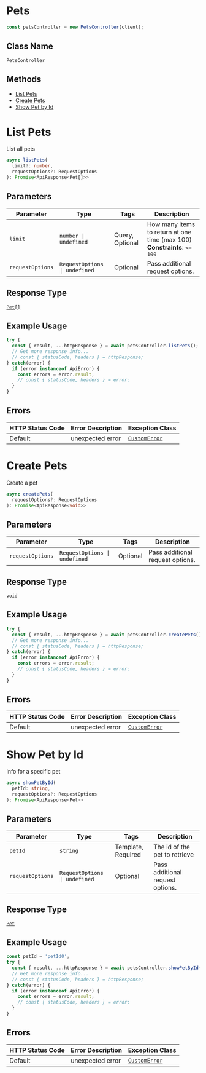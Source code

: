 # Pets

```ts
const petsController = new PetsController(client);
```

## Class Name

`PetsController`

## Methods

* [List Pets](../../doc/controllers/pets.md#list-pets)
* [Create Pets](../../doc/controllers/pets.md#create-pets)
* [Show Pet by Id](../../doc/controllers/pets.md#show-pet-by-id)


# List Pets

List all pets

```ts
async listPets(
  limit?: number,
  requestOptions?: RequestOptions
): Promise<ApiResponse<Pet[]>>
```

## Parameters

| Parameter | Type | Tags | Description |
|  --- | --- | --- | --- |
| `limit` | `number \| undefined` | Query, Optional | How many items to return at one time (max 100)<br>**Constraints**: `<= 100` |
| `requestOptions` | `RequestOptions \| undefined` | Optional | Pass additional request options. |

## Response Type

[`Pet[]`](../../doc/models/pet.md)

## Example Usage

```ts
try {
  const { result, ...httpResponse } = await petsController.listPets();
  // Get more response info...
  // const { statusCode, headers } = httpResponse;
} catch(error) {
  if (error instanceof ApiError) {
    const errors = error.result;
    // const { statusCode, headers } = error;
  }
}
```

## Errors

| HTTP Status Code | Error Description | Exception Class |
|  --- | --- | --- |
| Default | unexpected error | [`CustomError`](../../doc/models/custom-error.md) |


# Create Pets

Create a pet

```ts
async createPets(
  requestOptions?: RequestOptions
): Promise<ApiResponse<void>>
```

## Parameters

| Parameter | Type | Tags | Description |
|  --- | --- | --- | --- |
| `requestOptions` | `RequestOptions \| undefined` | Optional | Pass additional request options. |

## Response Type

`void`

## Example Usage

```ts
try {
  const { result, ...httpResponse } = await petsController.createPets();
  // Get more response info...
  // const { statusCode, headers } = httpResponse;
} catch(error) {
  if (error instanceof ApiError) {
    const errors = error.result;
    // const { statusCode, headers } = error;
  }
}
```

## Errors

| HTTP Status Code | Error Description | Exception Class |
|  --- | --- | --- |
| Default | unexpected error | [`CustomError`](../../doc/models/custom-error.md) |


# Show Pet by Id

Info for a specific pet

```ts
async showPetById(
  petId: string,
  requestOptions?: RequestOptions
): Promise<ApiResponse<Pet>>
```

## Parameters

| Parameter | Type | Tags | Description |
|  --- | --- | --- | --- |
| `petId` | `string` | Template, Required | The id of the pet to retrieve |
| `requestOptions` | `RequestOptions \| undefined` | Optional | Pass additional request options. |

## Response Type

[`Pet`](../../doc/models/pet.md)

## Example Usage

```ts
const petId = 'petId0';
try {
  const { result, ...httpResponse } = await petsController.showPetById(petId);
  // Get more response info...
  // const { statusCode, headers } = httpResponse;
} catch(error) {
  if (error instanceof ApiError) {
    const errors = error.result;
    // const { statusCode, headers } = error;
  }
}
```

## Errors

| HTTP Status Code | Error Description | Exception Class |
|  --- | --- | --- |
| Default | unexpected error | [`CustomError`](../../doc/models/custom-error.md) |

